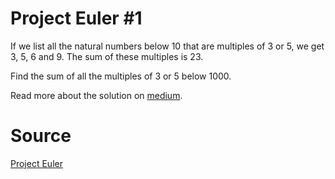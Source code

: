# Project Euler #1
If we list all the natural numbers below 10 that are multiples of 3 or 5, we get 3, 5, 6 and 9.
The sum of these multiples is 23.

Find the sum of all the multiples of 3 or 5 below 1000.

Read more about the solution on [medium](https://medium.com/@popflorin1705/javascript-coding-challenge-1-6d9c712963d2).

# Source
[Project Euler](https:www.projecteuler.net)
